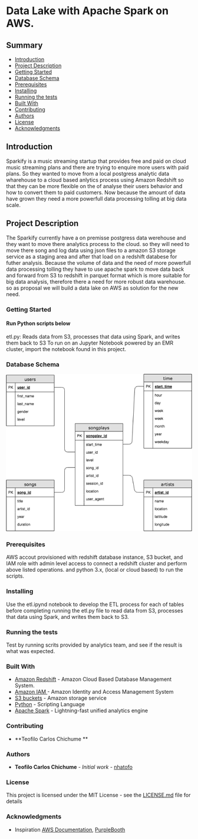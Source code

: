 # Data Lake with Apache Spark on  AWS.

## Summary
* [Introduction](#Introduction)
* [Project Description](#Project-Description)
* [Getting Started](#Getting-Started)
* [Database Schema](#Database-Schema)
* [Prerequisites](#Prerequisites)
* [Installing](#Installing)
* [Running the tests](#Running-the-tests)
* [Built With](#Built-With)
* [Contributing](#Contributing)
* [Authors](#Authors)
* [License](#License)
* [Acknowledgments](#Acknowledgments)

## Introduction

Sparkify is a music streaming startup that provides free and paid on cloud music streaming plans and there are trying to enquire more users with paid plans. So they wanted to move from a local postgress analytic data wharehouse to a cloud based anlytics process using Amazon Redshift so that they can be more flexible on the of analyse  their users behavior and how to convert them to paid customers. 
Now because the amount of data have grown they need a more powerfull data processing tolling at big data scale.

## Project Description

The Sparkify currently have a on premisse postgress data werehouse and they want to move there analytics process to the cloud. so they will need to move  there song and log data using  json files to a amazon S3 storage service as a staging area and after that  load on a redshift databese for futher analysis.
Because the volume of data and the need of more powerfull data processing tolling they have to use apache spark to move data back and forward from S3 to redshift in parquet format which is more suitable for big data analysis, therefore there a need for more robust data warehouse. so as proposal we will build a data lake on AWS as solution for the new need.

### Getting Started
#### Run Python scripts below


etl.py: Reads data from S3, processes that data using Spark, and writes them back to S3
To run on an Jupyter Notebook powered by an EMR cluster, import the notebook found in this project.

### Database Schema
  <img src="ERD.png">
  
### Prerequisites

AWS accout provisioned with redshift database instance, S3 bucket,  and IAM role with admin level access to connect a redshift cluster and perform above listed operations.
and python 3.x, (local or cloud based) to run the scripts.

### Installing
Use the etl.ipynd notebook to develop the ETL process for each of tables before completing running the  etl.py file to read data from S3, processes that data using Spark, and writes them back to S3.


### Running the tests
Test by running scrits provided by analytics team, and see if the result is what was expected.


### Built With

* [Amazon Redshift](https://console.aws.amazon.com/redshift/home?region=us-east-1) - Amazon Cloud Based Database Management System.
* [Amazon IAM ](https://console.aws.amazon.com/iam/home?region=us-east-1) -  Amazon Identity and Access Management System
* [S3 buckets](https://s3.console.aws.amazon.com/s3/home?region=us-east-1#) - Amazon storage service
* [Python](https://www.python.org/) - Scripting Language
* [Apache Spark](https://spark.apache.org/) - Lightning-fast unified analytics engine

### Contributing
* **Teofilo Carlos Chichume ** 


### Authors

* **Teofilo Carlos Chichume** - *Initial work* - [nhatofo](https://github.com/nhatofo/udacity_dl)


### License

This project is licensed under the MIT License - see the [LICENSE.md](LICENSE.md) file for details

### Acknowledgments

* Inspiration [AWS Documentation](https://docs.aws.amazon.com/redshift/latest/dg/r_CREATE_TABLE_NEW.html),
[PurpleBooth](https://gist.github.com/PurpleBooth/109311bb0361f32d87a2)

